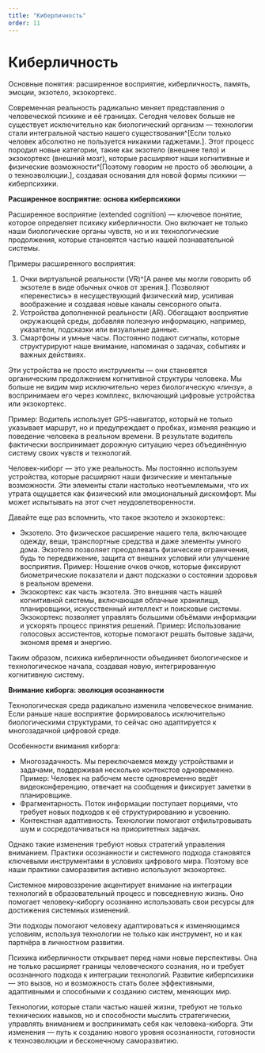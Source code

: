 ```yaml
---
title: "Киберличность"
order: 11
---
```


# Киберличность

Основные понятия: расширенное восприятие, киберличность, память, эмоции, экзотело, экзокортекс.

Современная реальность радикально меняет представления о человеческой психике и её границах. Сегодня человек больше не существует исключительно как биологический организм — технологии стали интегральной частью нашего существования^[Если только человек абсолютно не пользуется никакими гаджетами.]. Этот процесс породил новые категории, такие как экзотело (внешнее тело) и экзокортекс (внешний мозг), которые расширяют наши когнитивные и физические возможности^[Поэтому говорим не просто об эволюции, а о техноэволюции.], создавая основания для новой формы психики — киберпсихики.

**Расширенное восприятие: основа киберпсихики**

Расширенное восприятие (extended cognition) — ключевое понятие, которое определяет психику киберличности. Оно включает не только наши биологические органы чувств, но и их технологические продолжения, которые становятся частью нашей познавательной системы.

Примеры расширенного восприятия:

1. Очки виртуальной реальности (VR)^[А ранее мы могли говорить об экзотеле в виде обычных очков от зрения.]. Позволяют «перенестись» в несуществующий физический мир, усиливая воображение и создавая новые каналы сенсорного опыта.
2. Устройства дополненной реальности (AR). Обогащают восприятие окружающей среды, добавляя полезную информацию, например, указатели, подсказки или визуальные данные.
3. Смартфоны и умные часы. Постоянно подают сигналы, которые структурируют наше внимание, напоминая о задачах, событиях и важных действиях.

Эти устройства не просто инструменты — они становятся органическим продолжением когнитивной структуры человека. Мы больше не видим мир исключительно через биологическую «линзу», а воспринимаем его через комплекс, включающий цифровые устройства или экзокортекс.

Пример: Водитель использует GPS-навигатор, который не только указывает маршрут, но и предупреждает о пробках, изменяя реакцию и поведение человека в реальном времени. В результате водитель фактически воспринимает дорожную ситуацию через объединённую систему своих чувств и технологий.

Человек-киборг — это уже реальность. Мы постоянно используем устройства, которые расширяют наши физические и ментальные возможности. Эти элементы стали настолько неотъемлемыми, что их утрата ощущается как физический или эмоциональный дискомфорт. Мы может испытывать на этот счет неудовлетворенности.

Давайте еще раз вспомнить, что такое экзотело и экзокортекс:

* Экзотело. Это физическое расширение нашего тела, включающее одежду, вещи, транспортные средства и даже элементы умного дома. Экзотело позволяет преодолевать физические ограничения, будь то передвижение, защита от внешних условий или улучшение восприятия. Пример: Ношение очков очков, которые фиксируют биометрические показатели и дают подсказки о состоянии здоровья в реальном времени.
* Экзокортекс как часть экзотела. Это внешняя часть нашей когнитивной системы, включающая облачные хранилища, планировщики, искусственный интеллект и поисковые системы. Экзокортекс позволяет управлять большими объёмами информации и ускорять процесс принятия решений. Пример: Использование голосовых ассистентов, которые помогают решать бытовые задачи, экономя время и энергию.

Таким образом, психика киберличности объединяет биологическое и технологическое начала, создавая новую, интегрированную когнитивную систему.

**Внимание киборга: эволюция осознанности**

Технологическая среда радикально изменила человеческое внимание. Если раньше наше восприятие формировалось исключительно биологическими структурами, то сейчас оно адаптируется к многозадачной цифровой среде.

Особенности внимания киборга:

* Многозадачность. Мы переключаемся между устройствами и задачами, поддерживая несколько контекстов одновременно. Пример: Человек на рабочем месте одновременно ведёт видеоконференцию, отвечает на сообщения и фиксирует заметки в планировщике.
* Фрагментарность. Поток информации поступает порциями, что требует новых подходов к её структурированию и усвоению.
* Контекстная адаптивность. Технологии помогают отфильтровывать шум и сосредотачиваться на приоритетных задачах.

Однако такие изменения требуют новых стратегий управления вниманием. Практики осознанности и системного подхода становятся ключевыми инструментами в условиях цифрового мира. Поэтому все наши практики саморазвития активно используют экзокортекс.

Системное мировоззрение акцентирует внимание на интеграции технологий в образовательный процесс и повседневную жизнь. Оно помогает человеку-киборгу осознанно использовать свои ресурсы для достижения системных изменений.

Эти подходы помогают человеку адаптироваться к изменяющимся условиям, используя технологии не только как инструмент, но и как партнёра в личностном развитии.

Психика киберличности открывает перед нами новые перспективы. Она не только расширяет границы человеческого сознания, но и требует осознанного подхода к интеграции технологий. Развитие киберпсихики — это вызов, но и возможность стать более эффективными, адаптивными и способными к созданию систем, меняющих мир.

Технологии, которые стали частью нашей жизни, требуют не только технических навыков, но и способности мыслить стратегически, управлять вниманием и воспринимать себя как человека-киборга. Эти изменения — путь к созданию нового уровня осознанности, готовности к техноэволюции и бесконечному саморазвитию.